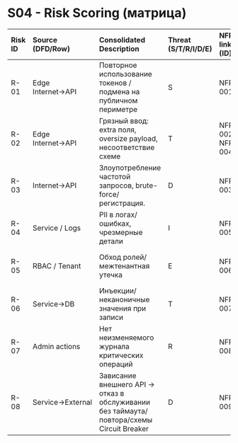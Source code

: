 # S04 - Risk Scoring (матрица)

| Risk ID | Source (DFD/Row) | Consolidated Description | Threat (S/T/R/I/D/E) | NFR link (ID) | L (1-5) | Rationale-L |   I (1-5) | Rationale-I | Score (=L×I) | Decision (Top-5?) | ADR |
|:----------|:-------------------|:---------------------------------------------------------------|:-----------------------|:-----------------|----------:|:---------------------------------------|----------:|:----------------------------------|---------------:|:--------------------|:--------------------------------------------|
| R-01 | Edge Internet→API  | Повторное использование токенов / подмена на публичном периметре | S | NFR-001 | 4 | Публичная поверхность/типовой сценарий | 4 | Существенный ущерб/утечка/простой | 16 | Yes | JWT TTL + Refresh + Rotation |
| R-02 | Edge Internet→API  | Грязный ввод: extra поля, oversize payload, несоответствие схеме | T | NFR-002, NFR-004 | 3 | Средняя вероятность | 4 | Существенный ущерб/утечка/простой | 12 | Yes | Input Validation & Size Limits; reject extra fields |
| R-03 | Internet→API | Злоупотребление частотой запросов, brute-force/регистрация. | D | NFR-003 | 4 | Публичная поверхность/типовой сценарий | 4 | Существенный ущерб/утечка/простой | 16 | Yes | Rate Limiting (≤5 req/min/IP) + 429 + Retry-After |
| R-04 | Service / Logs | PII в логах/ошибках, чрезмерные детали | I | NFR-005 | 3 | Средняя вероятность | 4 | Существенный ущерб/утечка/простой | 12 | | PII masking in logs + retention ≤30d |
| R-05 | RBAC / Tenant | Обход ролей/межтенантная утечка | E | NFR-006 | 4 | Публичная поверхность/типовой сценарий | 5 | Существенный ущерб/утечка/простой | 20 | Yes | RBAC + Tenant Isolation (deny-by-default) |
| R-06 | Service→DB | Инъекции/неканоничные значения при записи | T | NFR-007 | 3 | Средняя вероятность | 4 | Существенный ущерб/утечка/простой | 12 | | DB Safety: parameterized queries + canonicalization |
| R-07 | Admin actions | Нет неизменяемого журнала критических операций | R | NFR-008 | 3 | Средняя вероятность | 3 | Умеренный ущерб | 9 | | Audit Log for Admin Actions |
| R-08 | Service→External | Зависание внешнего API → отказ в обслуживании без таймаута/повтора/схемы Circuit Breaker | D | NFR-009 | 4 | Публичная поверхность/типовой сценарий | 4 | Существенный ущерб/утечка/простой | 16 | Yes | Timeouts ≤2s + Retry≤3 with jitter + Circuit Breaker (50%/1m) |



